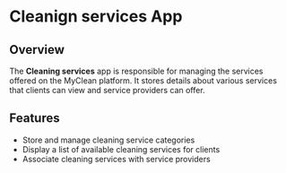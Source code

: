 # Cleanign services App

## Overview
The **Cleaning services** app is responsible for managing the services offered on the MyClean platform. It stores details about various services that clients can view and service providers can offer.

## Features
- Store and manage cleaning service categories
- Display a list of available cleaning services for clients
- Associate cleaning services with service providers

